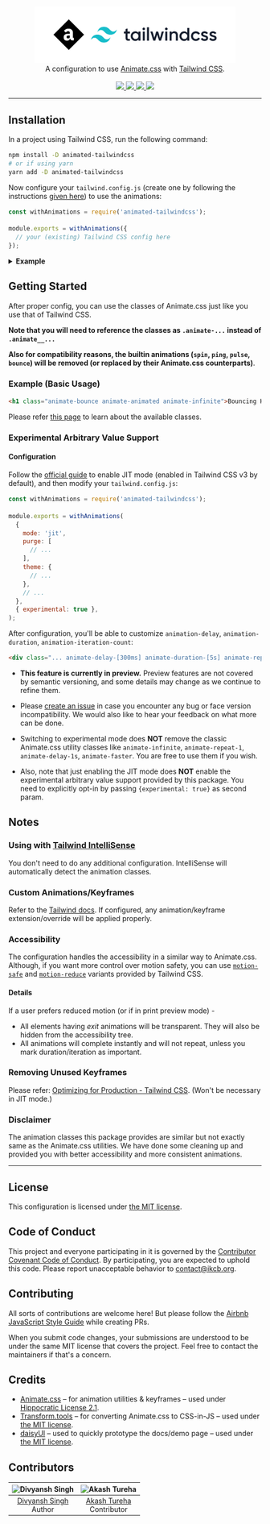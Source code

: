 <!-- markdownlint-disable MD033 MD041 -->
<p align="center">
  <a href="https://github.com/ikcb/animated-tailwindcss"><img src="logo.svg" width="400" /></a>
  <br />
  A configuration to use <a href="https://github.com/animate-css/animate.css">Animate.css</a> with
  <a href="https://github.com/tailwindlabs/tailwindcss">Tailwind CSS</a>.
  <br />
  <br />
  <a href="https://github.com/animate-css/animate.css/releases/tag/v4.1.1">
    <img src="https://img.shields.io/badge/animate.css-v4.1.1-007EC6?style=flat-square" />
  </a>
  <a href="https://www.npmjs.com/package/animated-tailwindcss">
    <img src="https://img.shields.io/npm/v/animated-tailwindcss?style=flat-square" />
  </a>
  <a href="LICENSE">
    <img src="https://img.shields.io/npm/l/animated-tailwindcss?style=flat-square" />
  </a>
  <a href="https://conventionalcommits.org">
    <img src="https://img.shields.io/badge/conventional%20commits-1.0.0-yellow.svg?style=flat-square" />
  </a>
</p>

---

## Installation

In a project using Tailwind CSS, run the following command:

```sh
npm install -D animated-tailwindcss
# or if using yarn
yarn add -D animated-tailwindcss
```

Now configure your `tailwind.config.js` (create one by following the instructions [given here](https://tailwindcss.com/docs/configuration#creating-your-configuration-file)) to use the animations:

```js
const withAnimations = require('animated-tailwindcss');

module.exports = withAnimations({
  // your (existing) Tailwind CSS config here
});
```

<details>
  <summary><b>Example</b></summary>
  <br />

```js
// tailwind.config.js
const withAnimations = require('animated-tailwindcss');

module.exports = withAnimations({
  purge: [],
  darkMode: false,
  theme: { extend: {} },
  variants: { extend: {} },
  plugins: [],
});

/* ------------------------------------------------- */

// BTW the smallest possible one is:
module.exports = require('animated-tailwindcss')();
```

</details>

## Getting Started

After proper config, you can use the classes of Animate.css just like you use that of Tailwind CSS.

**Note that you will need to reference the classes as `.animate-...` instead of `.animate__...`**

**Also for compatibility reasons, the builtin animations (`spin`, `ping`, `pulse`, `bounce`) will be removed (or replaced by their Animate.css counterparts)**.

### Example (Basic Usage)

```html
<h1 class="animate-bounce animate-animated animate-infinite">Bouncing Heading</h1>
```

Please refer [this page](https://ikcb.org/animated-tailwindcss) to learn about the available classes.

### Experimental Arbitrary Value Support

#### Configuration

Follow the [official guide](https://tailwindcss.com/docs/just-in-time-mode#enabling-jit-mode) to enable JIT mode (enabled in Tailwind CSS v3 by default), and then modify your `tailwind.config.js`:

```js
const withAnimations = require('animated-tailwindcss');

module.exports = withAnimations(
  {
    mode: 'jit',
    purge: [
      // ...
    ],
    theme: {
      // ...
    },
    // ...
  },
  { experimental: true },
);
```

After configuration, you'll be able to customize `animation-delay`, `animation-duration`, `animation-iteration-count`:

```html
<div class="... animate-delay-[300ms] animate-duration-[5s] animate-repeat-[5] ...">...</div>
```

- **This feature is currently in preview.** Preview features are not covered by semantic versioning, and some details may change as we continue to refine them.

- Please [create an issue](https://github.com/ikcb/animated-tailwindcss/issues/new/choose) in case you encounter any bug or face version incompatibility. We would also like to hear your feedback on what more can be done.

- Switching to experimental mode does **NOT** remove the classic Animate.css utility classes like `animate-infinite`, `animate-repeat-1`, `animate-delay-1s`, `animate-faster`. You are free to use them if you wish.

- Also, note that just enabling the JIT mode does **NOT** enable the experimental arbitrary value support provided by this package. You need to explicitly opt-in by passing `{experimental: true}` as second param.

## Notes

### Using with [Tailwind IntelliSense](vscode:extension/bradlc.vscode-tailwindcss)

You don't need to do any additional configuration. IntelliSense will automatically detect the animation classes.

### Custom Animations/Keyframes

Refer to the [Tailwind docs](https://tailwindcss.com/docs/animation#customizing). If configured, any animation/keyframe extension/override will be applied properly.

### Accessibility

The configuration handles the accessibility in a similar way to Animate.css. Although, if you want more control over motion safety, you can use [`motion-safe`](https://tailwindcss.com/docs/hover-focus-and-other-states#motion-safe) and [`motion-reduce`](https://tailwindcss.com/docs/hover-focus-and-other-states#motion-reduce) variants provided by Tailwind CSS.

#### Details

If a user prefers reduced motion (or if in print preview mode) -

- All elements having _exit_ animations will be transparent. They will also be hidden from the accessibility tree.
- All animations will complete instantly and will not repeat, unless you mark duration/iteration as important.

### Removing Unused Keyframes

Please refer: [Optimizing for Production - Tailwind CSS](https://tailwindcss.com/docs/optimizing-for-production#removing-unused-keyframes). (Won't be necessary in JIT mode.)

### Disclaimer

The animation classes this package provides are similar but not exactly same as the Animate.css utilities. We have done some cleaning up and provided you with better accessibility and more consistent animations.

---

## License

This configuration is licensed under [the MIT license](LICENSE).

## Code of Conduct

This project and everyone participating in it is governed by the [Contributor Covenant Code of Conduct](CODE_OF_CONDUCT.md). By participating, you are expected to uphold this code. Please report unacceptable behavior to [contact@ikcb.org](mailto:contact@ikcb.org).

## Contributing

All sorts of contributions are welcome here! But please follow the [Airbnb JavaScript Style Guide](https://github.com/airbnb/javascript) while creating PRs.

When you submit code changes, your submissions are understood to be under the same MIT license that covers the project. Feel free to contact the maintainers if that's a concern.

## Credits

- [Animate.css](https://github.com/animate-css/animate.css) &ndash; for animation utilities & keyframes &ndash; used under [Hippocratic License 2.1](https://github.com/animate-css/animate.css/blob/main/LICENSE).
- [Transform.tools](https://github.com/ritz078/transform) &ndash; for converting Animate.css to CSS-in-JS &ndash; used under [the MIT license](https://github.com/ritz078/transform/blob/master/LICENSE).
- [daisyUI](https://github.com/saadeghi/daisyui) &ndash; used to quickly prototype the docs/demo page &ndash; used under [the MIT license](https://github.com/saadeghi/daisyui/blob/master/LICENSE).

## Contributors

| ![Divyansh Singh](https://avatars1.githubusercontent.com/u/40380293?v=4&s=100) | ![Akash Tureha](https://avatars1.githubusercontent.com/u/72198360?v=4&s=100) |
| :----------------------------------------------------------------------------: | :--------------------------------------------------------------------------: |
|           [Divyansh Singh](https://github.com/brc-dd) <br /> Author            |     [Akash Tureha](https://github.com/MrMischievousX) <br /> Contributor     |
